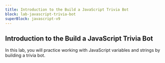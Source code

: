 ```yaml
---
title: Introduction to the Build a JavaScript Trivia Bot
block: lab-javascript-trivia-bot
superBlock: javascript-v9
---
```


## Introduction to the Build a JavaScript Trivia Bot

In this lab, you will practice working with JavaScript variables and strings by building a trivia bot.

